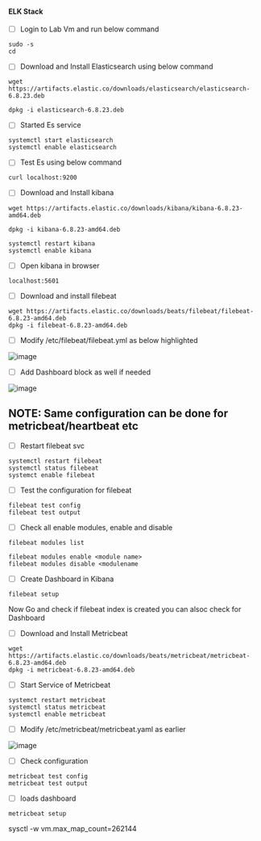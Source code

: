 #### ELK Stack

- [ ] Login to Lab Vm  and run below command

```
sudo -s
cd
```

- [ ] Download and Install Elasticsearch using below command

```
wget https://artifacts.elastic.co/downloads/elasticsearch/elasticsearch-6.8.23.deb

dpkg -i elasticsearch-6.8.23.deb

```
 - [ ] Started Es service

```
systemctl start elasticsearch
systemctl enable elasticsearch
```
- [ ] Test Es using below command

```
curl localhost:9200
```
- [ ] Download and Install kibana 

```
wget https://artifacts.elastic.co/downloads/kibana/kibana-6.8.23-amd64.deb

dpkg -i kibana-6.8.23-amd64.deb

systemctl restart kibana
systemctl enable kibana 
```
- [ ] Open kibana in browser

```
localhost:5601
```


- [ ] Download and install filebeat

```
wget https://artifacts.elastic.co/downloads/beats/filebeat/filebeat-6.8.23-amd64.deb
dpkg -i filebeat-6.8.23-amd64.deb
```
- [ ] Modify /etc/filebeat/filebeat.yml as below highlighted 

![image](https://user-images.githubusercontent.com/120269399/234763413-ec9a36cd-4835-4b63-b9be-1e78cca22900.png)

- [ ]  Add Dashboard block as well if needed 

![image](https://user-images.githubusercontent.com/120269399/234763696-ab868776-b64d-4cf3-bb64-e0fa8cb5dab9.png)


## NOTE: Same configuration can be done for metricbeat/heartbeat etc


- [ ] Restart filebeat svc

```
systemctl restart filebeat
systemctl status filebeat
systemct enable filebeat
```

- [ ] Test the configuration for filebeat

```
filebeat test config
filebeat test output
```

- [ ] Check all enable modules, enable and disable

```
filebeat modules list

filebeat modules enable <module name>
filebeat modules disable <modulename
```
 - [ ] Create Dashboard in Kibana

```
filebeat setup
```
 
 Now Go and check if filebeat index is created 
 you can alsoc check for Dashboard





- [ ] Download and Install Metricbeat

```
wget https://artifacts.elastic.co/downloads/beats/metricbeat/metricbeat-6.8.23-amd64.deb
dpkg -i metricbeat-6.8.23-amd64.deb
```
- [ ] Start Service of Metricbeat

```
systemct restart metricbeat
systemctl status metricbeat
systemctl enable metricbeat
```

- [ ] Modify /etc/metricbeat/metricbeat.yaml as earlier

![image](https://user-images.githubusercontent.com/120269399/234767874-85f8bba3-abf4-4235-92f1-6855482e82e4.png)

- [ ] Check configuration

```
metricbeat test config
metricbeat test output
```
- [ ] loads dashboard

```
metricbeat setup
```

sysctl -w vm.max_map_count=262144
